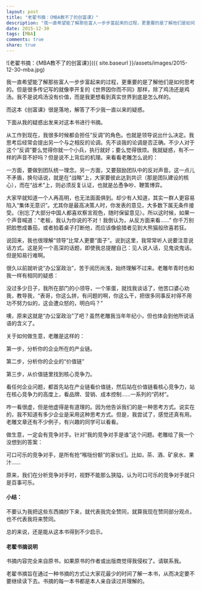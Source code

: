 ```yaml
---
layout: post
title: "老翟书摘：《MBA教不了的创富课》"
description: "我一直希望能了解那些富人一步步富起来的过程，更重要的是了解他们是如何思考的。但是很多传记写的就像李开复的《世界因你而不同》那样，除了鸡汤还是鸡汤。我不是说鸡汤没有价值，而是我更想看到真实世界到底是怎么样的。"
date: 2015-12-30
tags: [MBA]
comments: true
share: true
---
```


![老翟书摘：《MBA教不了的创富课》]({{ site.baseurl }}/assets/images/2015-12-30-mba.jpg)


我一直希望能了解那些富人一步步富起来的过程，更重要的是了解他们是如何思考的。但是很多传记写的就像李开复的《世界因你而不同》那样，除了鸡汤还是鸡汤。我不是说鸡汤没有价值，而是我更想看到真实世界到底是怎么样的。

而这本《创富课》很是落地，解答了不少我一直以来的疑惑。

下面从我的疑惑出发来对这本书进行书摘。

从工作到现在，我很多时候都会担任“反调”的角色。也就是领导说出什么决定。我思考后经常会提出另一个与之相反的论调。先不谈我的论调是否正确。不少人对于这个“反调”要么觉得你就一个小兵，执行就好；要么觉得很烦。我就疑惑，有不一样的声音不好吗？但是说不上背后的机理。来看看老雕怎么说的：

一方面，要做到团队统一理念。另一方面，又要鼓励团队中的反对声音。这一点儿不矛盾，换句话说，就是在“战略”上，大家要彼此达到共识（那是团队建设的核心），而在“战术”上，则必须反复认证，也就是怂恿争吵、鞭策博弈。

大家早就知道一个人再高明，也无法面面俱到。却少有人知道，其实一群人更容易陷入“集体无意识”。尤其你是最高决策人时，你发表的意见，大多数下属无条件接受。（别忘了大部分中国人都喜欢察言观色，随时保留意见）。所以这时候，如果一个声音喊道：“老板，我认为你说的不对！我倒认为，从反方面来看……” 你千万别把脸憋成番茄，或者拍着桌子打断他，而应该像偷猎者见到大熊猫般欣喜若狂。

说回来，我也很理解“领导”比常人更要“面子”。说到这里，我常常听人说要注意说话方式。这是另一个高深的话题，即使我总提醒自己：见人说人话，见鬼说鬼话。但是知易行难啊。

很久以前就听说“办公室政治”，苦于阅历尚浅，始终理解不过来。老雕年青时也和我一样有相同的疑惑：

没过多少日子，我所在部门的小领导，一个笨蛋，就找我谈话了，他苦口婆心劝我，教导我，“表哥，你这么拼，有问题的啊，你这么干，把很多同事反衬得不用功不努力似的，这会遭众怒的，明白吗？”

噢，原来这就是“办公室政治”了吧？虽然老雕我当年年纪小，但也体会到他所说话语的含义了。

关于如何做生意，老雕是这样的：

第一步，分析你的企业所在的产业链。

第二步，分析你的企业的“价值链”

第三步，从价值链里找到核心竞争力。

看任何企业问题，都首先站在产业链看价值链，然后站在价值链看核心竞争力，站在核心竞争力的高度上，看品牌、营销、成本控制……一系列的“药材”。

咋一看很虚，但是他虚得是有道理的。因为他告诉我们的是一种思考方式。说实在的，我不知道有多少企业是采用这种思考方式。但是，我尝试了，感觉还真有用。老雕文章还有不少例子，有兴趣的同学可以看看。

做生意，一定会有竞争对手。针对“我的竞争对手是谁”这个问题。老雕给了我一个没想到的答案：

可口可乐的竞争对手，是所有抢“喉咙份额”的家伙们。比如，茶、酒、矿泉水、果汁……

原来，我们在分析竞争对手时，视野不能那么狭隘，认为可口可乐的竞争对手就只是百事可乐。

#### 小结：

不要认为我把这些东西摘抄下来，就代表我完全赞同，就算我现在赞同部分观点，也不代表我将来赞同。

总的来说，还是能从这本书得到不少启示。


#### 老翟书摘说明

书摘内容完全来自原书，如果原书的作者或出版商觉得我侵权了。请联系我。

老翟书摘旨在通过一种书摘的方式让大家花最少的时间了解一本书，从而决定要不要继续读下去。书摘的每一本书都是本人亲自读过并理解的。

